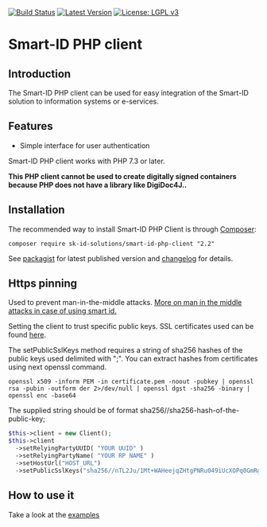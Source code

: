 [![Build Status](https://travis-ci.com/SK-EID/smart-id-php-client.svg?branch=master)](https://travis-ci.com/SK-EID/smart-id-php-client)
[![Latest Version](https://img.shields.io/packagist/v/sk-id-solutions/smart-id-php-client?label=version)](https://packagist.org/packages/sk-id-solutions/smart-id-php-client/)
[![License: LGPL v3](https://img.shields.io/badge/License-MIT-green.svg)](https://opensource.org/licenses/MIT)

# Smart-ID PHP client

## Introduction
The Smart-ID PHP client can be used for easy integration of the Smart-ID solution to information systems or e-services.

## Features
* Simple interface for user authentication

Smart-ID PHP client works with PHP 7.3 or later.

**This PHP client cannot be used to create digitally signed containers because PHP does not have a library like DigiDoc4J..**

## Installation
The recommended way to install Smart-ID PHP Client is through [Composer]:

```
composer require sk-id-solutions/smart-id-php-client "2.2"
```

See [packagist](https://packagist.org/packages/sk-id-solutions/smart-id-php-client) for latest published version
and [changelog](CHANGELOG.md) for details.

## Https pinning

   Used to prevent man-in-the-middle attacks. [More on man in the middle attacks in case of using smart id.](https://github.com/SK-EID/smart-id-documentation#35-api-endpoint-authentication)

   Setting the client to trust specific public keys. SSL certificates used can be found [here](https://www.skidsolutions.eu/repositoorium/sk-sertifikaadid).
   
   The setPublicSslKeys method requires a string of sha256 hashes of the public keys used delimited with ";". You can extract hashes from certificates using next openssl command.
   
   ```
   openssl x509 -inform PEM -in certificate.pem -noout -pubkey | openssl rsa -pubin -outform der 2>/dev/null | openssl dgst -sha256 -binary | openssl enc -base64
   ```
   
   The supplied string should be of format sha256//sha256-hash-of-the-public-key;

```PHP
$this->client = new Client();
$this->client
  ->setRelyingPartyUUID( "YOUR UUID" )
  ->setRelyingPartyName( "YOUR RP NAME" )
  ->setHostUrl("HOST_URL")
  ->setPublicSslKeys("sha256//nTL2Ju/1Mt+WAHeejqZHtgPNRu049iUcXOPq0GmRgJg=;sha256//wkdgNtKpKzMtH/zoLkgeScp1Ux4TLm3sUldobVGA/g4=");
 ```

## How to use it
Take a look at the [examples](https://github.com/SK-EID/smart-id-php-client/wiki/Examples-of-using-it)

[Composer]: http://getcomposer.org
